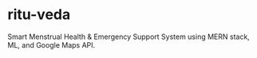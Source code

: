 # ritu-veda
Smart Menstrual Health &amp; Emergency Support System using MERN stack, ML, and Google Maps API.
